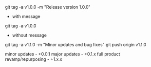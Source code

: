 git tag -a v1.0.0 -m "Release version 1.0.0"
- with message

git tag -a v1.0.0
- without message

git tag -a v1.1.0 -m "Minor updates and bug fixes"
git push origin v1.1.0

minor updates - +0.0.1
major updates - +0.1.x
full product revamp/repurposing - +1.x.x